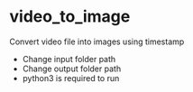 # video_to_image
Convert video file into images using timestamp 
* Change input folder path
* Change output folder path
* python3 is required to run 
